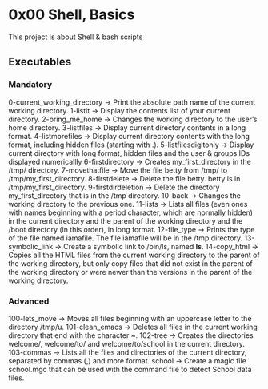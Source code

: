 # 0x00 Shell, Basics
This project is about Shell & bash scripts

## Executables

### Mandatory
0-current_working_directory &rarr; Print the absolute path name of the current working directory.
1-listit &rarr; Display the contents list of your current directory.
2-bring_me_home &rarr; Changes the working directory to the user’s home directory.
3-listfiles &rarr; Display current directory contents in a long format.
4-listmorefiles &rarr; Display current directory contents with the long format, including hidden files (starting with .).
5-listfilesdigitonly &rarr; Display current directory with long format, hidden files and the user & groups IDs displayed numericallly
6-firstdirectory &rarr; Creates my_first_directory in the /tmp/ directory.
7-movethatfile &rarr; Move the file betty from /tmp/ to /tmp/my_first_directory.
8-firstdelete &rarr; Delete the file betty. betty is in /tmp/my_first_directory.
9-firstdirdeletion &rarr; Delete the directory my_first_directory that is in the /tmp directory.
10-back &rarr; Changes the working directory to the previous one.
11-lists &rarr; Lists all files (even ones with names beginning with a period character, which are normally hidden) in the current directory and the parent of the working directory and the /boot directory (in this order), in long format.
12-file_type &rarr; Prints the type of the file named iamafile. The file iamafile will be in the /tmp directory.
13-symbolic_link &rarr; Create a symbolic link to /bin/ls, named __ls__.
14-copy_html &rarr; Copies all the HTML files from the current working directory to the parent of the working directory, but only copy files that did not exist in the parent of the working directory or were newer than the versions in the parent of the working directory. 

### Advanced
100-lets_move &rarr; Moves all files beginning with an uppercase letter to the directory /tmp/u. 
101-clean_emacs &rarr; Deletes all files in the current working directory that end with the character ~.
102-tree &rarr; Creates the directories welcome/, welcome/to/ and welcome/to/school in the current directory.
103-commas &rarr; Lists all the files and directories of the current directory, separated by commas (,) and more format.
school &rarr; Create a magic file school.mgc that can be used with the command file to detect School data files.

